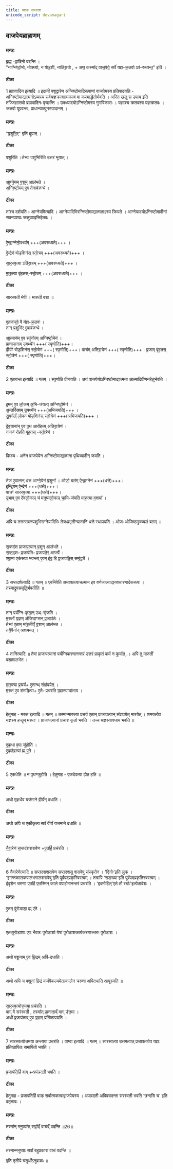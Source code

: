 ```yaml
---
title: पशवः सप्तदश
unicode_script: devanagari
---
```

## वाजपेयब्राह्मणम्  
### मन्त्रः
ब्र॒ह्म॒ -वा॒दिनो॑ वदन्ति ।  
"नाग्नि॑ष्टो॒मो, नोक्थ्यो, न षो॑ड॒शी, नाति॑रा॒त्रो , + अथ॒ कस्मा᳚द् वाज॒पेये॒ सर्वे॑ यज्ञ-क्र॒तवो ऽव॑-रुध्यन्त॒" इति॑ ।  

####  टीका
1 ब्रह्मवादिन इत्यादि ॥ इदानीं पशुद्वारेण अग्निष्टोमादिरूपाणां वाजपेयस्य प्रतिपादयति - अग्निष्टोमाद्यात्मनोऽप्यस्य सर्वयज्ञक्रत्वात्मकत्वं वा कस्माद्धेतोर्भवति । अस्ति खलु स उपाय इति तज्जिज्ञासवो ब्रह्मवादिनः पृच्छन्ति । उक्थ्यादयोऽग्निष्टोमस्य गुणविकाराः । यज्ञाश्च क्रतवश्च यज्ञक्रतवः । क्रतवो यूपवन्तः, प्राधान्यात्पुनरुपादानम् ।
### मन्त्रः

"प॒शुभि॒र्" इति॑ ब्रूयात् ।  
####  टीका
पशुरिति ।तेभ्यः पशुभिरिति उत्तरं भूयात् ।
### मन्त्रः
आ॒ग्ने॒यम् प॒शुम् आल॑भते ।  
अ॒ग्नि॒ष्टो॒मम् ए॒व तेनाव॑रुन्धे ।

####  टीका
तांश्च दर्शयति - आग्नेयमित्यादि । आग्नेयादिभिरग्निष्टोमाद्यात्मताऽस्य क्रियते । आग्नेयादयोऽग्निष्टोमादीनां सवनपशवः क्रतुव्यावृत्तिहेतवः ।
### मन्त्रः
ऐ॒न्द्रा॒ग्नेनो॒क्थ्य᳚म् +++(अवरुध्यते)+++ ।  

ऐ॒न्द्रेण॑ षोड॒शिन॑स् स्तो॒त्रम् +++(अवरुध्यते)+++ ।   

सा॒र॒स्व॒त्या ऽति॑रा॒त्रम् +++(अवरुध्यते)+++ ।

मा॒रु॒त्या बृ॑ह॒तस्-स्तो॒त्रम् +++(अवरुध्यते)+++ ।   

####  टीका
सारस्वती मेषी । मारुती वशा ॥
### मन्त्रः
ए॒ताव॑न्तो॒ वै य॑ज्ञ-क्र॒तवः॑ ।  
तान् प॒शुभि॑र्  ए॒वाव॑रुन्धे ।  

आ॒त्मान॑म् ए॒व स्पृ॑णोत्य् अग्निष्टो॒मेन॑ ।  
प्रा॒णा॒पा॒नाव् उ॒क्थ्ये॑न  +++( स्पृणोति)+++।  
वी॒र्यꣳ॑ षोड॒शिन॑स् स्तो॒त्रेण॑ +++( स्पृणोति)+++।
वाच॑म् अतिरा॒त्रेण॑ +++( स्पृणोति)+++।
प्र॒जाम् बृ॑ह॒तस् स्तो॒त्रेण॑ +++( स्पृणोति)+++।

####  टीका

2 एतावन्त इत्यादि ॥ गतम् । स्पृणोति प्रीणयति । अयं वाजपेयोऽग्निष्टोमाद्यात्मना आत्मादिप्रीणनहेतुर्भवति ।
### मन्त्रः
इ॒मम् ए॒व लो॒कम् अ॒भि-ज॑यत्य् अग्निष्टो॒मेन॑ ।  
अ॒न्तरि॑ख्षम् उ॒क्थ्ये॑न +++(अभिजयति)+++ ।  
सु॒व॒र्गल्ँ लो॒कꣳ षो॑ड॒शिन॑स् स्तो॒त्रेण॑ +++(अभिजयति)+++ ।   

दे॒व॒याना॑न् ए॒व प॒थ आरो॑हत्य् अतिरा॒त्रेण॑ ।  
नाकꣳ॑ रोहति बृह॒तस् -स्तो॒त्रेण॑ ।  

####  टीका
किञ्च - अनेन वाजपेयेन अग्निष्टोमाद्यात्मना पृथिव्यादीन् जयति ।

### मन्त्रः
तेज॑ ए॒वात्मन् ध॑त्त आग्ने॒येन॑ प॒शुना᳚ ।
ओजो॒ बल॑म् ऐन्द्रा॒ग्नेन॑ +++(धत्ते)+++।  
इ॒न्द्रि॒यम् ऐ॒न्द्रेण॑ +++(धत्ते)+++।    
वाचꣳ॑ सारस्व॒त्या +++(धत्ते)+++।    
उ॒भाव् ए॒व दे॑वलो॒कञ् च॑ मनुष्यलो॒कञ् चा॒भि-ज॑यति मारु॒त्या व॒शया᳚ ।  
####  टीका
अपि च तत्तत्सवनपशुभिराग्नेयादिभिः तेजःप्रभृतीन्यात्मनि धत्ते स्थापयति । ओजः ओजिष्ठमुज्ज्वलं बलम् ॥
### मन्त्रः

स॒प्तद॑श प्राजाप॒त्यान् प॒शून् आल॑भते ।  
स॒प्त॒द॒शᳶ प्र॒जाप॑तिᳶ प्र॒जाप॑ते॒र् आप्त्यै᳚ ।  
श्या॒मा एक॑रूपा भवन्त्य् ए॒वम् इ॑व॒ हि प्र॒जाप॑ति॒स् समृ॑द्ध्यै ।  

####  टीका

3 सप्तदशेत्यादि ॥ गतम् ॥ एवमिवेति अव्यक्तत्वाच्छ्याम इव वर्णजात्याद्यनवधारणादेकरूपः । तस्माद्रूपसमृद्धिर्भवतीति ॥
### मन्त्रः
तान् पर्य॑ग्नि-कृता॒न् उथ्-सृ॑जति ।  
म॒रुतो॑ य॒ज्ञम् अ॑जिघाꣳसन् प्र॒जाप॑तेः ।  
तेभ्य॑ ए॒ताम् मा॑रु॒तीव्ँ व॒शाम् आल॑भत ।  
तयै॒वैना॑न् अशमयत् ।  

####  टीका

4 तानित्यादि ॥ तेषां प्राजापत्यानां पर्यग्निकरणानन्तरं उत्तरं प्राकृतं कर्म न कुर्यात् .। अपि तु मारुतीं वशामालभेत ।
### मन्त्रः

मा॒रु॒त्या प्र॒चर्य+ ए॒तान्थ् संज्ञ॑पयेत् ।  
म॒रुत॑ ए॒व श॑मयि॒त्वा+ ए॒तैᳶ प्रच॑रति य॒ज्ञस्याघा॑ताय ।  
####  टीका
हेतुमाह - मरुत इत्यादि ॥ गतम् ॥ तस्मान्मारुत्या प्रचर्य एतान् प्राजापत्यान् संज्ञपयेत् मारयेत् । शमयत्येव यज्ञस्य हन्तॄम् मरुतः । प्राजापत्यानां प्रचारः कृतो भवति । तच्च यज्ञस्यावधाय भवति ॥
### मन्त्रः
ए॒क॒धा व॒पा जु॑होति ।  
ए॒क॒दे॒व॒त्या॑ ह्य् ए॒ते ।  
####  टीका

5 एकधेति ॥ न पृथग्जुहोति । हेतुमाह - एकदेवत्या ह्येत हति ॥
### मन्त्रः
अथो॑ एक॒धैव यज॑माने वी॒र्य॑न् दधाति ।  
####  टीका
अथो अपि च एकीकृत्य सर्वं वीर्यं यजमाने दधाति ॥
### मन्त्रः

नै॒वा॒रेण॑ स॒प्तद॑शशरावेण +ए॒तर्हि॒ प्रच॑रति ।  
####  टीका

6 नैवारेणेत्यादि ॥ सप्तदशशरावेण सप्तदशसु शरावेषु संस्कृतेन । 'द्विगोः'इति लुक् । 'इगन्तकालकपालभगालशरावेषु'इति पूर्वपदप्रकृस्विरत्वम् । तत्रापि 'सङ्ख्या'इति पूर्वपदप्रकृतिस्वरत्वम् । ईदृशेन चरुणा एतर्हि एतस्मिन् काले वपाहोमानन्तरं प्रचरति । 'इदमोर्हिल्'एते तौ रथोः'इत्येतादेशः ।
### मन्त्रः
ए॒तत् पु॑रोडाशा॒ ह्य् ए॑ते ।   

####  टीका
एतत्पुरोडाशाः एषः नैवारः पुरोडाशो येषां पुरोडाशकार्यकरणाच्चरुः पुरोडाशः ।
### मन्त्रः

अथो॑ पशू॒नाम् ए॒व छि॒द्रम् अपि॑-दधाति ।  
####  टीका
अथो अपि च पशूनां छिद्रं कर्मवैकल्यमेतत्कालेन चरुणा अपिदधाति आपूरयति ॥
### मन्त्रः
सा॒र॒स्व॒त्योत्त॒मया॒ प्रच॑रति ।  
वाग् वै सर॑स्वती , तस्मा᳚त् प्रा॒णाना॒व्ँ वाग् उ॑त्त॒मा ।   
अथो᳚ प्र॒जाप॑ताव् ए॒व य॒ज्ञम् प्रति॑ष्ठापयति ।  
####  टीका

7 सारस्वत्योत्तमया अन्त्यया प्रचरति । वाग्वा इत्यादि ॥ गतम् ॥ सारस्वत्या उत्तमत्वात् प्रजापतावेव यज्ञः प्रतिष्ठापितः समापितो भवति ।
### मन्त्रः
प्र॒जाप॑ति॒र्हि वाग् +अप॑न्नदती भवति ।  

####  टीका

हेतुमाह - प्रजापतिर्हि वाक् सर्वात्मकत्वाद्वाजपेयस्य । अपन्नदती अविपन्नदन्ता सरस्वती भवति 'छन्दसि च' इति दतृभावः ।
### मन्त्रः
तस्मा᳚न् मनु॒ष्या᳚स् सर्वा॒व्ँ वाच॑व्ँ वदन्ति ॥26॥  

####  टीका
तस्मान्मनुष्याः सर्वां बहुप्रकारां वाचं वदन्ति ॥

इति तृतीये चतुर्थोऽनुवाकः ॥  
